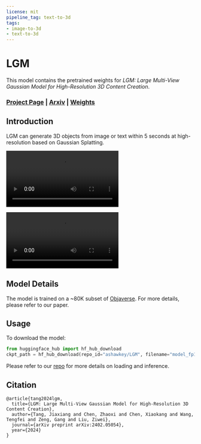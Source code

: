```yaml
---
license: mit
pipeline_tag: text-to-3d
tags:
- image-to-3d
- text-to-3d
---
```


# LGM

This model contains the pretrained weights for *LGM: Large Multi-View Gaussian Model for High-Resolution 3D Content Creation*.

### [Project Page](https://me.kiui.moe/lgm/) | [Arxiv](https://arxiv.org/abs/2402.05054) | [Weights](https://huggingface.co/ashawkey/LGM)


## Introduction
LGM can generate 3D objects from image or text within 5 seconds at high-resolution based on Gaussian Splatting.

<video controls autoplay src="https://cdn-uploads.huggingface.co/production/uploads/63367f9a9895307563659be6/9CVJZ5ZXkhheDPKl3M0pM.mp4"></video>

<video controls autoplay src="https://cdn-uploads.huggingface.co/production/uploads/63367f9a9895307563659be6/6DM_hNEDLRJOz95pgVjek.mp4"></video>


## Model Details
The model is trained on a ~80K subset of [Objaverse](https://huggingface.co/datasets/allenai/objaverse).
For more details, please refer to our paper.

## Usage

To download the model:
```python
from huggingface_hub import hf_hub_download
ckpt_path = hf_hub_download(repo_id="ashawkey/LGM", filename="model_fp16_fixrot.safetensors")
```
Please refer to our [repo](https://github.com/3DTopia/LGM) for more details on loading and inference.

## Citation

```
@article{tang2024lgm,
  title={LGM: Large Multi-View Gaussian Model for High-Resolution 3D Content Creation},
  author={Tang, Jiaxiang and Chen, Zhaoxi and Chen, Xiaokang and Wang, Tengfei and Zeng, Gang and Liu, Ziwei},
  journal={arXiv preprint arXiv:2402.05054},
  year={2024}
}
```

